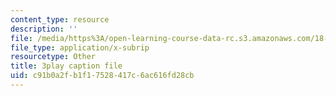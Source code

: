 ```yaml
---
content_type: resource
description: ''
file: /media/https%3A/open-learning-course-data-rc.s3.amazonaws.com/18-404j-theory-of-computation-fall-2020/c91b0a2fb1f17528417c6ac616fd28cb_Vp_AzDGQyrA.srt
file_type: application/x-subrip
resourcetype: Other
title: 3play caption file
uid: c91b0a2f-b1f1-7528-417c-6ac616fd28cb
---
```

